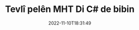 ---
############################# Static ############################
layout: "auto-gen-merger"
date: 2022-11-10T18:31:49
draft: false
otherformats: mhtml odp ods odt one otp ott pdf pps ppsx ppt pptx rtf tex vdx vsdm

############################# Head ############################
head_title: "Tevlî pelên MHT li C# | MHT Hevgirtin"
head_description: "Gelek pelên MHT bi karanîna API-ya yekkirina belgeyên C# .NET di yek pelê de bibin yek. Tevlî rûpelên taybetî an rêzikên rûpelan bibin ji belgeyên cihêreng heya belgeyek yekane."

############################# Header ############################
title: "Tevlî pelên MHT Di C# de bibin"
description: "Bi çend rêzikên koda .NET beşdarî MHT bibin."
bg_image: "https://cms.admin.containerize.com/templates/aspose/App_Themes/V3/images/bg/header1.png"
bg_overlay: false
button:
    enable: true
    icon: "fas fa-arrow-down"
    label: "Daxistina Doza Belaş"
    link: "https://downloads.groupdocs.com/merger/net"

############################# SubMenu ############################
submenu:
    enable: true

    left:
        img_alt: "GroupDocs.Merger for .NET"
        image: "https://cms.admin.containerize.com/templates/groupdocs/images/product-logos/90x90-noborder/groupdocs-merger-net.png"
        product: "GroupDocs.Merger"
        platform: ".NET"

    middle:
        button:

            # button loop
            - link: "https://apireference.groupdocs.com/merger/net"
              text: "Çavkanî API"

            # button loop
            - link: "https://github.com/groupdocs-merger"
              text: "Nimûneyên Kodê"

            # button loop
            - link: "https://products.groupdocs.app/merger/family"
              text: "Demos Bijî"

            # button loop
            - link: "https://purchase.groupdocs.com/pricing/merger/net"
              text: "Pricing"

    right:
        link_download: "https://downloads.groupdocs.com/merger"
        link_learn: "https://docs.groupdocs.com/merger/net"
        link_buy: "https://purchase.groupdocs.com"

############################# About ############################
about:
    enable: true
    title: "Derbarê GroupDocs.Merger for .NET API"
    content: |
        [GroupDocs.Merger for .NET](/ku/merger/net/) çareseriyek hêsan peyda dike ji bo tevlêbûna gelek PDF, Microsoft Office (Word, Excel, PowerPoint, OneNote), OpenDocument, HTML, wêne û gelek belgeyên din di pelek yekane de di nav sepanên .NET de. GroupDocs.Merger dê ji we re gelek hewldan xilas bike, ji ber ku hûn destûr in ku hûn beşdarî belgeyên MHT bibin - ne hewce ye ku nermalava sêyemîn, serîlêdanên sermaseyê an pêvekan saz bikin. Naha ne hewce ye ku hûn wextê xwe winda bikin û bi destan tevlê pelan bibin! Mîsyona GroupDocs ev e ku kalîteya çêtirîn peyda bike û karûbarên pêvajoyên belgeyê hêsan bike.
        
        GroupDocs.Merger API ji bo çareseriyên pargîdanî bijarek rast e ku hewceyê taybetmendiyên tevlîbûna pelan e. Van API-an li ser hemî pergalên xebitandinê û platformên sereke, tevî .NET Framework, .NET Standard, .NET Core, Mono, baş têne piştgirî kirin.

############################# Steps ############################
steps:
    enable: true
    title_left: "Meriv çawa Tevlî Pir Pelên MHT dibe"
    content_left: |
        [GroupDocs.Merger for .NET](/ku/merger/net/) ji pêşdebiranên .NET re hêsantir dike ku bi sepanên xwe ve du an bêtir MHT pelan bixin nav sepanên xwe. çend gavên hêsan.
        
        * Mînaka nû ya **Merger** biafirînin û rêça belgeya çavkaniyê wekî pîvanek çêker derbas bikin.
        * Gazî **Join** ji pola **Merger** bikin û riya belgeya çavkaniyê ya duyemîn derbas bikin.
        * Ji pola **Save** ya **Merger** re telefon bikin da ku belgeya yekbûyî hilînin.

    title_right: "Pêdiviyên Sîstemê"
    content_right: |
        GroupDocs.Merger for .NET API li ser hemî platform û pergalên xebitandinê yên sereke têne piştgirî kirin. Berî ku hûn koda jêrîn bicîh bikin, ji kerema xwe pê ewle bibin ku we şertên jêrîn li ser pergala we hatine saz kirin.

        * Pergalên Xebatê: Microsoft Windows, Linux, MacOS
        * Jîngehên Pêşketinê: Visual Studio, Xamarin, MonoDevelop
        * Çarçoveyên: .NET Framework, .NET Standard, .NET Core, Mono
        * Guhertoya herî dawî ya GroupDocs.Merger for .NET ji [NuGet](https://www.nuget.org/packages/groupdocs.merger) dakêşîne
         
    code: |
     {{% merger/additional-styles %}}
     {{< merger/code-merger title="Meriv çawa bi koda nimûneya C# beşdarî pelên MHT dibe">}}

        ```csharp    
        // Tevlî pelên MHT bibin bi karanîna GroupDocs.Merger API
        // Bi belgeya têketina MHT Yekbûnek yekser
        using (Merger merger = new Merger("input1.mht"))
          {
            // Banga Rêbaza Tevlêbûnê ya mînaka pola Merger bikin û riya belgeya çavkaniya duyemîn derbas bikin
            merger.Join("input2.mht");
    
            // Rêbaza Save-ê ya mînaka pola Mergerê bang bikin da ku belgeya yekbûyî hilînin
            merger.Save("merged-file.mht");
          }
        ```
     {{< /merger/code-merger >}}

############################# Demos ############################
demos:
    enable: true
    title: "Demosên Zindî - Serlêdana Serhêl ji bo Tevlêbûna Belgeyan"
    content: |
       Bi seredana malpera [GroupDocs.Merger Live Demos](https://products.groupdocs.app/merger/mht) aniha beşdarî zêdetirî yek pelên MHT bibin.
       Demoya zindî xwedî feydeyên jêrîn e.
        
############################# About Formats ############################
about_formats:
    enable: true

############################# More Formats ############################
more_formats:
    enable: true
    title: "Tevlî Formên Belgeya Din"
    content: |
        .NET ji bo formatên pelan û wêneyan API-ya yekbûnê belge dike. Wekî ku li jêr hatî destnîşan kirin, hin formên belgeyên populer bi hev re bibin.

############################# Back to top ###############################
back_to_top:
    enable: true
---